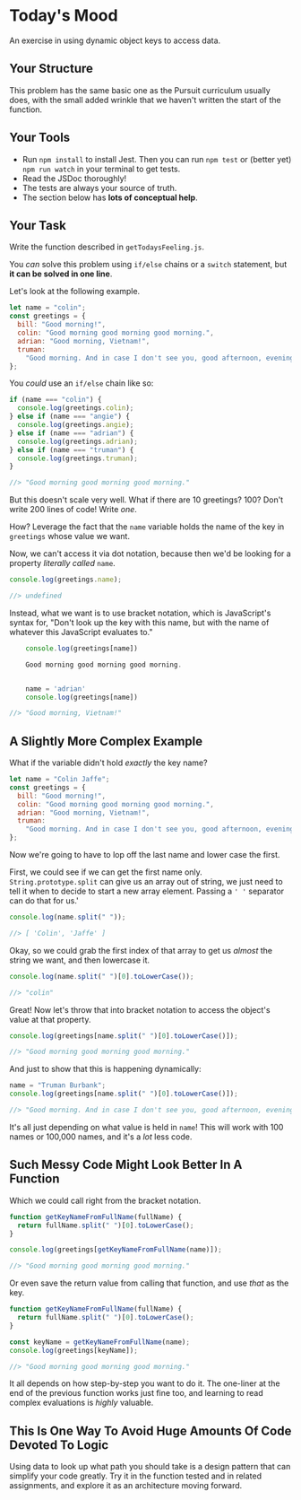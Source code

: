 # Today's Mood

An exercise in using dynamic object keys to access data.

## Your Structure

This problem has the same basic one as the Pursuit curriculum usually does, with the small added wrinkle that we haven't written the start of the function.

## Your Tools

- Run `npm install` to install Jest. Then you can run `npm test` or (better yet) `npm run watch` in your terminal to get tests.
- Read the JSDoc thoroughly!
- The tests are always your source of truth.
- The section below has **lots of conceptual help**.

## Your Task

Write the function described in `getTodaysFeeling.js`.

You _can_ solve this problem using `if/else` chains or a `switch` statement, but **it can be solved in one line**.

Let's look at the following example.

```js
let name = "colin";
const greetings = {
  bill: "Good morning!",
  colin: "Good morning good morning good morning.",
  adrian: "Good morning, Vietnam!",
  truman:
    "Good morning. And in case I don't see you, good afternoon, evening, and good night.",
};
```

You _could_ use an `if/else` chain like so:

```js
if (name === "colin") {
  console.log(greetings.colin);
} else if (name === "angie") {
  console.log(greetings.angie);
} else if (name === "adrian") {
  console.log(greetings.adrian);
} else if (name === "truman") {
  console.log(greetings.truman);
}

//> "Good morning good morning good morning."
```

But this doesn't scale very well. What if there are 10 greetings? 100? Don't write 200 lines of code! Write _one_.

How? Leverage the fact that the `name` variable holds the name of the key in `greetings` whose value we want.

Now, we can't access it via dot notation, because then we'd be looking for a property _literally called_ `name`.

```js
console.log(greetings.name);

//> undefined
```

Instead, what we want is to use bracket notation, which is JavaScript's syntax for, "Don't look up the key with this name, but with the name of whatever this JavaScript evaluates to."

```js
    console.log(greetings[name])

    Good morning good morning good morning.


    name = 'adrian'
    console.log(greetings[name])

//> "Good morning, Vietnam!"
```

## A Slightly More Complex Example

What if the variable didn't hold _exactly_ the key name?

```js
let name = "Colin Jaffe";
const greetings = {
  bill: "Good morning!",
  colin: "Good morning good morning good morning.",
  adrian: "Good morning, Vietnam!",
  truman:
    "Good morning. And in case I don't see you, good afternoon, evening, and good night.",
};
```

Now we're going to have to lop off the last name and lower case the first.

First, we could see if we can get the first name only. `String.prototype.split` can give us an array out of string, we just need to tell it when to decide to start a new array element. Passing a `' '` separator can do that for us.'

```js
console.log(name.split(" "));

//> [ 'Colin', 'Jaffe' ]
```

Okay, so we could grab the first index of that array to get us _almost_ the string we want, and then lowercase it.

```js
console.log(name.split(" ")[0].toLowerCase());

//> "colin"
```

Great! Now let's throw that into bracket notation to access the object's value at that property.

```js
console.log(greetings[name.split(" ")[0].toLowerCase()]);

//> "Good morning good morning good morning."
```

And just to show that this is happening dynamically:

```js
name = "Truman Burbank";
console.log(greetings[name.split(" ")[0].toLowerCase()]);

//> "Good morning. And in case I don't see you, good afternoon, evening, and good night."
```

It's all just depending on what value is held in `name`! This will work with 100 names or 100,000 names, and it's a _lot_ less code.

## Such Messy Code Might Look Better In A Function

Which we could call right from the bracket notation.

```js
function getKeyNameFromFullName(fullName) {
  return fullName.split(" ")[0].toLowerCase();
}

console.log(greetings[getKeyNameFromFullName(name)]);

//> "Good morning good morning good morning."
```

Or even save the return value from calling that function, and use _that_ as the key.

```js
function getKeyNameFromFullName(fullName) {
  return fullName.split(" ")[0].toLowerCase();
}

const keyName = getKeyNameFromFullName(name);
console.log(greetings[keyName]);

//> "Good morning good morning good morning."
```

It all depends on how step-by-step you want to do it. The one-liner at the end of the previous function works just fine too, and learning to read complex evaluations is _highly_ valuable.

## This Is One Way To Avoid Huge Amounts Of Code Devoted To Logic

Using data to look up what path you should take is a design pattern that can simplify your code greatly. Try it in the function tested and in related assignments, and explore it as an architecture moving forward.
